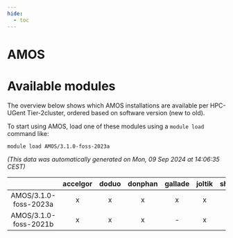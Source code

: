 ```yaml
---
hide:
  - toc
---
```


AMOS
====

# Available modules


The overview below shows which AMOS installations are available per HPC-UGent Tier-2cluster, ordered based on software version (new to old).

To start using AMOS, load one of these modules using a `module load` command like:

```shell
module load AMOS/3.1.0-foss-2023a
```

*(This data was automatically generated on Mon, 09 Sep 2024 at 14:06:35 CEST)*  

| |accelgor|doduo|donphan|gallade|joltik|shinx|skitty|
| :---: | :---: | :---: | :---: | :---: | :---: | :---: | :---: |
|AMOS/3.1.0-foss-2023a|x|x|x|x|x|x|x|
|AMOS/3.1.0-foss-2021b|x|x|x|-|x|-|x|
